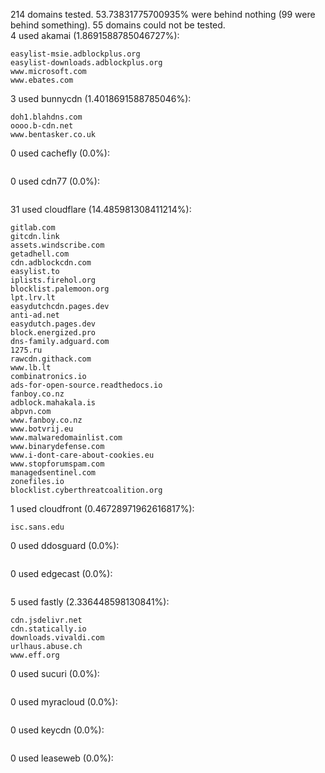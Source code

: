 214 domains tested. 53.73831775700935% were behind nothing (99 were behind something). 55 domains could not be tested.<br>
4 used akamai (1.8691588785046727%):
```
easylist-msie.adblockplus.org
easylist-downloads.adblockplus.org
www.microsoft.com
www.ebates.com
```

3 used bunnycdn (1.4018691588785046%):
```
doh1.blahdns.com
oooo.b-cdn.net
www.bentasker.co.uk
```

0 used cachefly (0.0%):
```

```

0 used cdn77 (0.0%):
```

```

31 used cloudflare (14.485981308411214%):
```
gitlab.com
gitcdn.link
assets.windscribe.com
getadhell.com
cdn.adblockcdn.com
easylist.to
iplists.firehol.org
blocklist.palemoon.org
lpt.lrv.lt
easydutchcdn.pages.dev
anti-ad.net
easydutch.pages.dev
block.energized.pro
dns-family.adguard.com
1275.ru
rawcdn.githack.com
www.lb.lt
combinatronics.io
ads-for-open-source.readthedocs.io
fanboy.co.nz
adblock.mahakala.is
abpvn.com
www.fanboy.co.nz
www.botvrij.eu
www.malwaredomainlist.com
www.binarydefense.com
www.i-dont-care-about-cookies.eu
www.stopforumspam.com
managedsentinel.com
zonefiles.io
blocklist.cyberthreatcoalition.org
```

1 used cloudfront (0.46728971962616817%):
```
isc.sans.edu
```

0 used ddosguard (0.0%):
```

```

0 used edgecast (0.0%):
```

```

5 used fastly (2.336448598130841%):
```
cdn.jsdelivr.net
cdn.statically.io
downloads.vivaldi.com
urlhaus.abuse.ch
www.eff.org
```

0 used sucuri (0.0%):
```

```

0 used myracloud (0.0%):
```

```

0 used keycdn (0.0%):
```

```

0 used leaseweb (0.0%):
```

```
